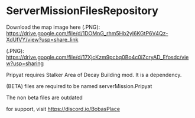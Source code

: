 # ServerMissionFilesRepository

Download the map image here (.PNG): https://drive.google.com/file/d/1DOMnG_rhm5Hb2yI6KGtP6V4Qz-XdUfVY/view?usp=share_link

(.PNG): https://drive.google.com/file/d/17XjcKzm9pcbq0Bo4c0iZcryAD_Efosdc/view?usp=sharing


Pripyat requires Stalker Area of Decay Building mod. It is a dependency.

(BETA) files are required to be named serverMission.Pripyat

The non beta files are outdated

for support, visit https://discord.io/BobasPlace
